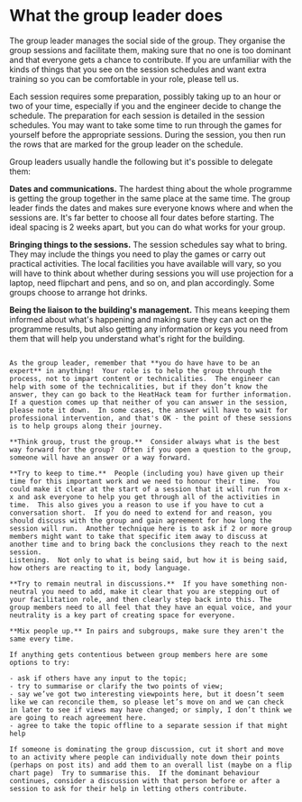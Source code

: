 # What the group leader does

The group leader manages the social side of the group.  They organise the group sessions and facilitate them, making sure that no one is too dominant and that everyone gets a chance to contribute.  If you are unfamiliar with the kinds of things that you see on the session schedules and want extra training so you can be comfortable in your role, please tell us.  

Each session requires some preparation, possibly taking up to an hour or two of your time, especially if you and the engineer decide to change the schedule.  The preparation for each session is detailed in the session schedules.  You may want to take some time to run through the games for yourself before the appropriate sessions.  During the session, you then run the rows that are marked for the group leader on the schedule.

Group leaders usually handle the following but it's possible to delegate them: 

**Dates and communications.** The hardest thing about the whole programme is getting the group together in the same place at the same time.  The group leader finds the dates and makes sure everyone knows where and when the sessions are.   It's far better to choose all four dates before starting.  The ideal spacing is 2 weeks apart, but you can do what works for your group.  

**Bringing things to the sessions.**  The session schedules say what to bring.  They may include the things you need to play the games or carry out practical activities. The local facilities you have available will vary, so you will have to think about whether during sessions you will use projection for a laptop, need flipchart and pens, and so on, and plan accordingly. Some groups choose to arrange hot drinks.  

**Being the liaison to the building's management.** This means keeping them informed about what's happening and making sure they can act on the programme results, but also getting any information or keys you need from them that will help you understand what's right for the building.  


```{admonition} Facilitation tips

As the group leader, remember that **you do have have to be an expert** in anything!  Your role is to help the group through the process, not to impart content or technicalities.  The engineer can help with some of the technicalities, but if they don’t know the answer, they can go back to the HeatHack team for further information.  If a question comes up that neither of you can answer in the session, please note it down.  In some cases, the answer will have to wait for professional intervention, and that's OK - the point of these sessions is to help groups along their journey.

**Think group, trust the group.**  Consider always what is the best way forward for the group?  Often if you open a question to the group, someone will have an answer or a way forward.

**Try to keep to time.**  People (including you) have given up their time for this important work and we need to honour their time.  You could make it clear at the start of a session that it will run from x-x and ask everyone to help you get through all of the activities in time.  This also gives you a reason to use if you have to cut a conversation short.  If you do need to extend for and reason, you should discuss with the group and gain agreement for how long the session will run.  Another technique here is to ask if 2 or more group members might want to take that specific item away to discuss at another time and to bring back the conclusions they reach to the next session. 
Listening.  Not only to what is being said, but how it is being said, how others are reacting to it, body language.

**Try to remain neutral in discussions.**  If you have something non-neutral you need to add, make it clear that you are stepping out of your facilitation role, and then clearly step back into this. The group members need to all feel that they have an equal voice, and your neutrality is a key part of creating space for everyone.

**Mix people up.** In pairs and subgroups, make sure they aren't the same every time.

If anything gets contentious between group members here are some options to try:  

- ask if others have any input to the topic; 
- try to summarise or clarify the two points of view; 
- say we’ve got two interesting viewpoints here, but it doesn’t seem like we can reconcile them, so please let’s move on and we can check in later to see if views may have changed; or simply, I don’t think we are going to reach agreement here.  
- agree to take the topic offline to a separate session if that might help

If someone is dominating the group discussion, cut it short and move to an activity where people can individually note down their points (perhaps on post its) and add them to an overall list (maybe on a flip chart page)  Try to summarise this.  If the dominant behaviour continues, consider a discussion with that person before or after a session to ask for their help in letting others contribute.

```

